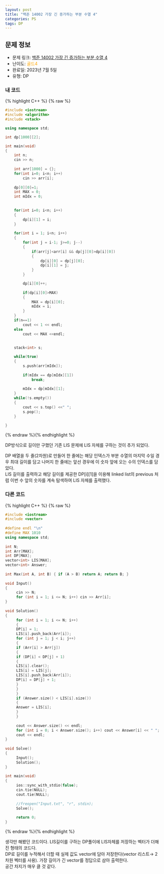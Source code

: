 ```yaml
---
layout: post
title: "백준 14002 가장 긴 증가하는 부분 수열 4"
categories: PS
tags: DP
---
```


## 문제 정보
- 문제 링크: [백준 14002 가장 긴 증가하는 부분 수열 4](https://www.acmicpc.net/problem/14002)
- 난이도: <span style="color:#FFA500">골드4</span>
- 완료일: 2023년 7월 5일
- 유형: DP

### 내 코드

{% highlight C++ %} {% raw %}
```C++
#include <iostream>
#include <algorithm>
#include <stack>

using namespace std;

int dp[1000][2];

int main(void)
{
	int n;
	cin >> n;
	
	int arr[1000] = {};
	for(int i=0; i<n; i++)
		cin >> arr[i];
	
	dp[0][0]=1;
	int MAX = 0;
	int mIdx = 0;
	
	
	for(int i=0; i<n; i++)
	{
		dp[i][1] = i;
	}
	
	for(int i = 1; i<n; i++)
	{
		for(int j = i-1; j>=0; j--)
		{
			if(arr[j]<arr[i] && dp[j][0]>dp[i][0])
			{
				dp[i][0] = dp[j][0];
				dp[i][1] = j;
			}
		}

		dp[i][0]++;
		
		if(dp[i][0]>MAX)
		{
			MAX = dp[i][0];
			mIdx = i;
		}
	}
	if(n==1)
		cout << 1 << endl;
	else
		cout << MAX <<endl;
	
	
	stack<int> s;

	while(true)
	{
		s.push(arr[mIdx]);
		
		if(mIdx == dp[mIdx][1])
			break;		
		
		mIdx = dp[mIdx][1];
	}
	while(!s.empty())
	{
		cout << s.top() <<" ";
		s.pop();
	}
	
}
```
{% endraw %}{% endhighlight %}

DP방식으로 길이만 구했던 기존 LIS 문제에 LIS 자체를 구하는 것이 추가 되었다.

DP 배열을 두 줄(2차원)로 만들어 한 줄에는 해당 인덱스가 부분 수열의 마지막 수일 경우 최대 길이를 담고 나머지 한 줄에는 앞선 경우에 이 숫자 앞에 오는 수의 인덱스를 담았다.  
LIS 길이를 출력하고 해당 길이를 제공한 DP[i][1]을 이용해 linked list의 previous 처럼 이번 수 앞의 숫자를 계속 탐색하여 LIS 자체를 출력했다.  

### 다른 코드

{% highlight C++ %} {% raw %}
```C++
#include <iostream>
#include <vector>
 
#define endl "\n"
#define MAX 1010
using namespace std;
 
int N;
int Arr[MAX];
int DP[MAX];
vector<int> LIS[MAX];
vector<int> Answer;
 
int Max(int A, int B) { if (A > B) return A; return B; }
 
void Input()
{
	 cin >> N;
	 for (int i = 1; i <= N; i++) cin >> Arr[i];
}
 
void Solution()
{
	 for (int i = 1; i <= N; i++)
	 {
	 DP[i] = 1;
	 LIS[i].push_back(Arr[i]);
	 for (int j = 1; j < i; j++)
	 {
	 if (Arr[i] > Arr[j])
	 {
	 if (DP[i] < DP[j] + 1)
	 {
	 LIS[i].clear();
	 LIS[i] = LIS[j];
	 LIS[i].push_back(Arr[i]);
	 DP[i] = DP[j] + 1;
	 }
	 }
	 }
	 if (Answer.size() < LIS[i].size())
	 {
	 Answer = LIS[i];
	 }
	 }
 
	 cout << Answer.size() << endl;
	 for (int i = 0; i < Answer.size(); i++) cout << Answer[i] << " ";
	 cout << endl;
}
 
void Solve()
{
	 Input();
	 Solution();
}
 
int main(void)
{
	 ios::sync_with_stdio(false);
	 cin.tie(NULL);
	 cout.tie(NULL);
 
	 //freopen("Input.txt", "r", stdin);
	 Solve();
 
	 return 0;
}
```
{% endraw %}{% endhighlight %}

생각만 해봤던 코드이다. LIS길이를 구하는 DP풀이에 LIS자체를 저장하는 벡터가 더해진 형태의 코드다.  
DP로 길이를 누적해서 더할 때 실제 값도 vector에 담아 저장한다(vector 리스트→ 2차원 벡터를 사용). 가장 길이가 긴 vector를 정답으로 삼아 출력한다.   
공간 차지가 매우 클 것 같다.  
  

